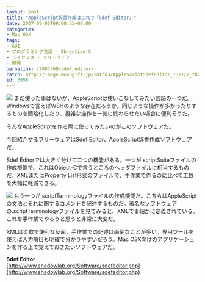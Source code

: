 ```yaml
---
layout: post
title: "AppleScript辞書作成はこれで「Sdef Editor」"
date: 2007-09-06T09:00:53+09:00
categories:
- Mac OSX
tags: 
- GUI
- プログラミング言語 - Objective-C
- ライセンス - フリーウェア
- 開発
permalink: /2007/09/sdef_editor/
catch: http://image.moongift.jp/intro3/AppleScriptSdefEditor_7321/2_thumb.png
id: 3958
---
```

[![](http://image.moongift.jp/intro3/AppleScriptSdefEditor_7321/3_thumb.png)](http://image.moongift.jp/intro3/AppleScriptSdefEditor_7321/32.png) まだ使った事はないが、AppleScriptは使いこなしてみたい言語の一つだ。Windowsで言えばWSHのような存在だろうか。同じような操作が多かったりするものを簡略化したり、複雑な操作を一気に終わらせたい場合に便利そうだ。   
  
そんなAppleScriptを作る際に使ってみたいのがこのソフトウェアだ。   
  
今回紹介するフリーウェアはSdef Editor、AppleScript辞書作成ソフトウェアだ。   
  
<!--more-->  
  
Sdef Editorでは大きく分けて二つの機能がある。一つが.scriptSuiteファイルの作成機能で、これはObject-Cで言うところのヘッダファイルに相当するものだ。XMLまたはProperty List形式のファイルで、手作業で作るのに比べて工数を大幅に軽減できる。   
  
[![](http://image.moongift.jp/intro3/AppleScriptSdefEditor_7321/2_thumb.png)](http://image.moongift.jp/intro3/AppleScriptSdefEditor_7321/22.png) もう一つが.scriptTerminologyファイルの作成機能だ。こちらはAppleScriptの文法とそれに関するコメントを記述するものだ。著名なソフトウェアの.scriptTerminologyファイルを見てみると、XMLで事細かに定義されている。これを手作業でやろうと思うと非常に大変だ。   
  
XMLは柔軟で便利な反面、手作業での記述は面倒なことが多い。専用ツールを使えば入力項目も明確で分かりやすいだろう。Mac OSX向けのアプリケーションを作る上で覚えておきたいソフトウェアだ。   
  
**Sdef Editor**  
[http://www.shadowlab.org/Software/sdefeditor.php](http://www.shadowlab.org/Software/sdefeditor.php)